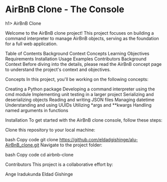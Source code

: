 <h1><br>AirBnB Clone - The Console</br></h1>h1>
AirBnB Clone

Welcome to the AirBnB clone project! This project focuses on building a command interpreter to manage AirBnB objects, serving as the foundation for a full web application.

Table of Contents
Background Context
Concepts
Learning Objectives
Requirements
Installation
Usage
Examples
Contributors
Background Context
Before diving into the details, please read the AirBnB concept page to understand the project's context and objectives.

Concepts
In this project, you'll be working on the following concepts:

Creating a Python package
Developing a command interpreter using the cmd module
Implementing unit testing in a larger project
Serializing and deserializing objects
Reading and writing JSON files
Managing datetime
Understanding and using UUIDs
Utilizing *args and **kwargs
Handling named arguments in functions


Installation
To get started with the AirBnB clone console, follow these steps:

Clone this repository to your local machine:

bash
Copy code
git clone https://github.com/eldadgishinge/alu-AirBnB_clone.git
Navigate to the project folder:

bash
Copy code
cd airbnb-clone


Contributors
This project is a collaborative effort by:

Ange Iradukunda
Eldad Gishinge
